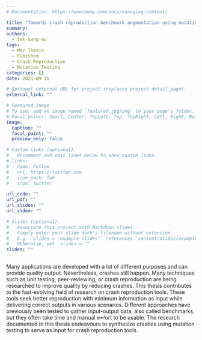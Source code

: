```yaml
---
# Documentation: https://wowchemy.com/docs/managing-content/

title: "Towards crash reproduction benchmark augmentation using mutation testing"
summary: 
authors:
  - tek-sang-au
tags:
  - Msc Thesis
  - Finished
  - Crash Reproduction
  - Mutation Testing
categories: []
date: 2021-09-15

# Optional external URL for project (replaces project detail page).
external_link: ""

# Featured image
# To use, add an image named `featured.jpg/png` to your page's folder.
# Focal points: Smart, Center, TopLeft, Top, TopRight, Left, Right, BottomLeft, Bottom, BottomRight.
image:
  caption: ""
  focal_point: ""
  preview_only: false

# Custom links (optional).
#   Uncomment and edit lines below to show custom links.
# links:
# - name: Follow
#   url: https://twitter.com
#   icon_pack: fab
#   icon: twitter

url_code: ""
url_pdf: ""
url_slides: ""
url_video: ""

# Slides (optional).
#   Associate this project with Markdown slides.
#   Simply enter your slide deck's filename without extension.
#   E.g. `slides = "example-slides"` references `content/slides/example-slides.md`.
#   Otherwise, set `slides = ""`.
slides: ""
---
```


Many applications are developed with a lot of different purposes and can provide quality output. Nevertheless, crashes still happen. Many techniques such as unit testing, peer-reviewing, or crash reproduction are being researched to improve quality by reducing crashes. This thesis contributes to the fast-evolving field of research on crash reproduction tools. These tools seek better reproduction with minimum information as input while delivering correct outputs in various scenarios. Different approaches have previously been tested to gather input-output data, also called benchmarks, but they often take time and manual e↵ort to be usable. The research documented in this thesis endeavours to synthesize crashes using mutation testing to serve as input for crash reproduction tools.
